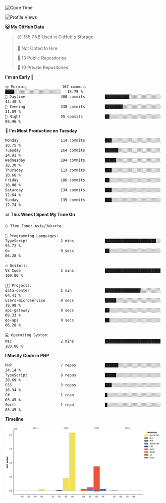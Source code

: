 <!--START_SECTION:waka-->
![Code Time](http://img.shields.io/badge/Code%20Time-408%20hrs%2019%20mins-blue)

![Profile Views](http://img.shields.io/badge/Profile%20Views-0-blue)

**🐱 My GitHub Data** 

> 📦 155.7 kB Used in GitHub's Storage 
 > 
> 🚫 Not Opted to Hire
 > 
> 📜 13 Public Repositories 
 > 
> 🔑 10 Private Repositories 
 > 
**I'm an Early 🐤** 

```text
🌞 Morning                167 commits         ████░░░░░░░░░░░░░░░░░░░░░   15.75 % 
🌆 Daytime                460 commits         ███████████░░░░░░░░░░░░░░   43.40 % 
🌃 Evening                338 commits         ████████░░░░░░░░░░░░░░░░░   31.89 % 
🌙 Night                  95 commits          ██░░░░░░░░░░░░░░░░░░░░░░░   08.96 % 
```
📅 **I'm Most Productive on Tuesday** 

```text
Monday                   114 commits         ███░░░░░░░░░░░░░░░░░░░░░░   10.75 % 
Tuesday                  264 commits         ██████░░░░░░░░░░░░░░░░░░░   24.91 % 
Wednesday                194 commits         █████░░░░░░░░░░░░░░░░░░░░   18.30 % 
Thursday                 113 commits         ███░░░░░░░░░░░░░░░░░░░░░░   10.66 % 
Friday                   106 commits         ██░░░░░░░░░░░░░░░░░░░░░░░   10.00 % 
Saturday                 134 commits         ███░░░░░░░░░░░░░░░░░░░░░░   12.64 % 
Sunday                   135 commits         ███░░░░░░░░░░░░░░░░░░░░░░   12.74 % 
```


📊 **This Week I Spent My Time On** 

```text
🕑︎ Time Zone: Asia/Jakarta

💬 Programming Languages: 
TypeScript               2 mins              ███████████████████████░░   93.72 % 
Go                       0 secs              ██░░░░░░░░░░░░░░░░░░░░░░░   06.28 % 

🔥 Editors: 
VS Code                  2 mins              █████████████████████████   100.00 % 

🐱‍💻 Projects: 
data-center              1 min               ████████████████░░░░░░░░░   64.41 % 
users-microservice       0 secs              █████░░░░░░░░░░░░░░░░░░░░   19.98 % 
api-gateway              0 secs              ██░░░░░░░░░░░░░░░░░░░░░░░   09.33 % 
go-api                   0 secs              ██░░░░░░░░░░░░░░░░░░░░░░░   06.28 % 

💻 Operating System: 
Mac                      2 mins              █████████████████████████   100.00 % 
```

**I Mostly Code in PHP** 

```text
PHP                      7 repos             ██████░░░░░░░░░░░░░░░░░░░   24.14 % 
TypeScript               6 repos             █████░░░░░░░░░░░░░░░░░░░░   20.69 % 
CSS                      3 repos             ███░░░░░░░░░░░░░░░░░░░░░░   10.34 % 
C#                       1 repo              █░░░░░░░░░░░░░░░░░░░░░░░░   03.45 % 
Swift                    1 repo              █░░░░░░░░░░░░░░░░░░░░░░░░   03.45 % 
```



**Timeline**

![Lines of Code chart](https://raw.githubusercontent.com/brstreet2/brstreet2/main/assets/bar_graph.png)


<!--END_SECTION:waka-->
